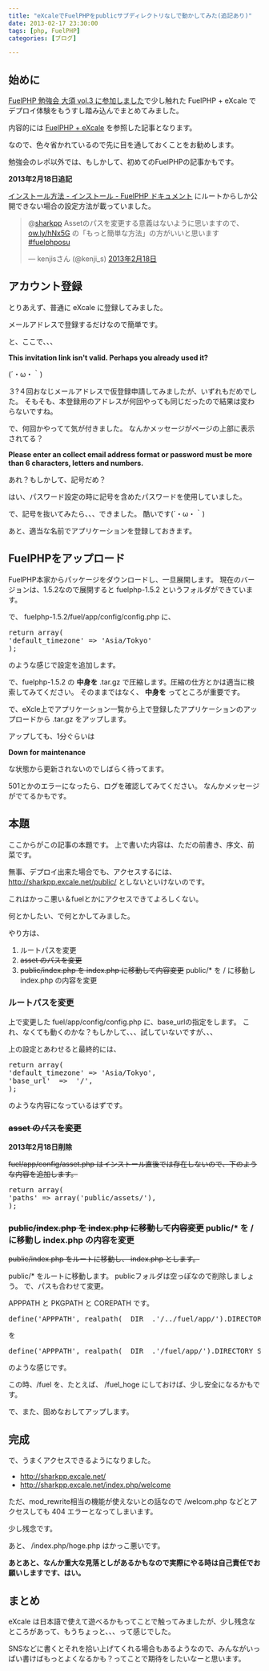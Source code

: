 ```yaml
---
title: "eXcaleでFuelPHPをpublicサブディレクトリなしで動かしてみた(追記あり)"
date: 2013-02-17 23:30:00
tags: [php, FuelPHP]
categories: [ブログ]

---
```


## 始めに

[FuelPHP 勉強会 大須 vol.3 に参加しました][1]で少し触れた FuelPHP + eXcale でデプロイ体験をもうすし踏み込んでまとめてみました。

 [1]: /blog/2013/02/17/fuelphp-workshop-in-osu-vol-3.html

内容的には [FuelPHP + eXcale][2] を参照した記事となります。

 [2]: http://yamamoto.phpapps.jp/2012/12/13/6/

なので、色々省かれているので先に目を通しておくことをお勧めします。

勉強会のレポ以外では、もしかして、初めてのFuelPHPの記事かもです。

**2013年2月18日追記**

[インストール方法 - インストール - FuelPHP ドキュメント][3] にルートからしか公開できない場合の設定方法が載っていました。

 [3]: http://fuelphp.jp/docs/1.5/installation/instructions.html#/install_inside_root2

<blockquote class="twitter-tweet" lang="ja"><p>
@<a href="https://twitter.com/sharkpp">sharkpp</a> Assetのパスを変更する意義はないように思いますので、<a href="http://t.co/oQKk2vX9" title="http://ow.ly/hNx5G">ow.ly/hNx5G</a> の「もっと簡単な方法」の方がいいと思います <a href="https://twitter.com/search/%23fuelphposu">#fuelphposu</a>
</p>&mdash; kenjisさん (@kenji_s) 
<a href="https://twitter.com/kenji_s/status/303321663796289537">2013年2月18日</a>
</blockquote>

## アカウント登録

とりあえず、普通に eXcale に登録してみました。

メールアドレスで登録するだけなので簡単です。

と、ここで、、、

**This invitation link isn't valid. Perhaps you already used it?**

(´・ω・｀)

３?４回おなじメールアドレスで仮登録申請してみましたが、いずれもだめでした。 そもそも、本登録用のアドレスが何回やっても同じだったので結果は変わらないですね。

で、何回かやってて気が付きました。 なんかメッセージがページの上部に表示されてる？

**Please enter an collect email address format or password must be more than 6 characters, letters and numbers.**

あれ？もしかして、記号だめ？

はい、パスワード設定の時に記号を含めたパスワードを使用していました。

で、記号を抜いてみたら、、、できました。 酷いです(´・ω・｀)

あと、適当な名前でアプリケーションを登録しておきます。

## FuelPHPをアップロード

FuelPHP本家からパッケージをダウンロードし、一旦展開します。 現在のバージョンは、1.5.2なので展開すると fuelphp-1.5.2 というフォルダができています。

で、 fuelphp-1.5.2/fuel/app/config/config.php に、

<pre>return array(
'default_timezone' =&gt; 'Asia/Tokyo'
);
</pre>

のような感じで設定を追加します。

で、fuelphp-1.5.2 の **中身を** .tar.gz で圧縮します。圧縮の仕方とかは適当に検索してみてください。 そのままではなく、 **中身を** ってところが重要です。

で、eXcle上でアプリケーション一覧から上で登録したアプリケーションのアップロードから .tar.gz をアップします。

アップしても、1分ぐらいは

**Down for maintenance**

な状態から更新されないのでしばらく待ってます。

501とかのエラーになったら、ログを確認してみてください。 なんかメッセージがでてるかもです。

## 本題

ここからがこの記事の本題です。 上で書いた内容は、ただの前書き、序文、前菜です。

無事、デプロイ出来た場合でも、アクセスするには、 http://sharkpp.excale.net/public/ としないといけないのです。

これはかっこ悪い＆fuelとかにアクセスできてよろしくない。

何とかしたい、で何とかしてみました。

やり方は、

  1. ルートパスを変更
  2. <del>asset のパスを変更</del>
  3. <del>public/index.php を index.php に移動して内容変更</del> public/* を / に移動し index.php の内容を変更

### ルートパスを変更

上で変更した fuel/app/config/config.php に、base_urlの指定をします。 これ、なくても動くのかな？もしかして、、、試していないですが、、、

上の設定とあわせると最終的には、

<pre>return array(
'default_timezone' => 'Asia/Tokyo',
'base_url'  =>  '/',
);
</pre>

のような内容になっているはずです。

### <del>asset のパスを変更</del>

**2013年2月18日削除**

<del>fuel/app/config/asset.php はインストール直後では存在しないので、下のような内容を追加します。
</del>

<pre>return array(
'paths' => array('public/assets/'),
);
</pre>

### <del>public/index.php を index.php に移動して内容変更</del> public/* を / に移動し index.php の内容を変更

<del>public/index.php をルートに移動し、 index.php とします。
</del>

public/* をルートに移動します。 publicフォルダは空っぽなので削除しましょう。 で、パスも合わせて変更。

APPPATH と PKGPATH と COREPATH です。

<pre>define('APPPATH', realpath(__DIR__.'/../fuel/app/').DIRECTORY_SEPARATOR);
</pre>

を

<pre>define('APPPATH', realpath(__DIR__.'/fuel/app/').DIRECTORY_SEPARATOR);
</pre>

のような感じです。

この時、/fuel を、たとえば、 /fuel_hoge にしておけば、少し安全になるかもです。

で、また、固めなおしてアップします。

## 完成

で、うまくアクセスできるようになりました。

  * <http://sharkpp.excale.net/>
  * <http://sharkpp.excale.net/index.php/welcome>

ただ、mod_rewrite相当の機能が使えないとの話なので /welcom.php などとアクセスしても 404 エラーとなってしまいます。

少し残念です。

あと、 /index.php/hoge.php はかっこ悪いです。

**あとあと、なんか重大な見落としがあるかもなので実際にやる時は自己責任でお願いしますです、はい。**

## まとめ

eXcale は日本語で使えて遊べるかもってことで触ってみましたが、少し残念なところがあって、もうちょっと、、、って感じでした。

SNSなどに書くとそれを拾い上げてくれる場合もあるようなので、みんながいっぱい書けばもっとよくなるかも？ってことで期待をしたいなーと思います。
